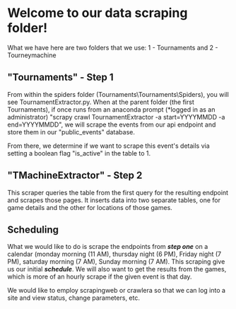 # Welcome to our data scraping folder!
What we have here are two folders that we use:
1 - Tournaments and
2 - Tourneymachine

## "Tournaments" - Step 1
From within the spiders folder (Tournaments\Tournaments\Spiders), you will see TournamentExtractor.py. When at the parent folder (the first Tournaments), if once runs from an anaconda prompt (*logged in as an administrator) "scrapy crawl TournamentExtractor -a start=YYYYMMDD -a end=YYYYMMDD", we will scrape the events from our api endpoint and store them in our "public_events" database.

From there, we determine if we want to scrape this event's details via setting a boolean flag "is_active" in the table to 1.

## "TMachineExtractor" - Step 2
This scraper queries the table from the first query for the resulting endpoint and scrapes those pages. It inserts data into two separate tables, one for game details and the other for locations of those games.

## Scheduling
What we would like to do is scrape the endpoints from ***step one*** on a calendar (monday morning (11 AM), thursday night (6 PM), Friday night (7 PM), saturday morning (7 AM), Sunday morning (7 AM). This scraping give us our initial ***schedule***. We will also want to get the results from the games, which is more of an hourly scrape if the given event is that day.

We would like to employ scrapingweb or crawlera so that we can log into a site and view status, change parameters, etc.


